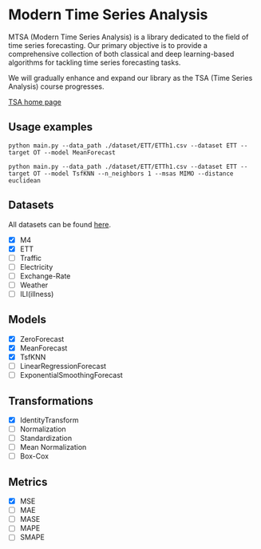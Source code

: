 # Modern Time Series Analysis

MTSA (Modern Time Series Analysis) is a library dedicated to the field of time series forecasting. Our primary objective is to provide a comprehensive collection of both classical and deep learning-based algorithms for tackling time series forecasting tasks. 

We will gradually enhance and expand our library as the TSA (Time Series Analysis) course progresses.

[TSA home page](https://www.lamda.nju.edu.cn/yehj/TSA2023/)


## Usage examples

```
python main.py --data_path ./dataset/ETT/ETTh1.csv --dataset ETT --target OT --model MeanForecast
```

```
python main.py --data_path ./dataset/ETT/ETTh1.csv --dataset ETT --target OT --model TsfKNN --n_neighbors 1 --msas MIMO --distance euclidean
```

## Datasets
All datasets can be found [here](https://box.nju.edu.cn/d/b33a9f73813048b8b00f/).
- [x] M4
- [x] ETT
- [ ] Traffic
- [ ] Electricity
- [ ] Exchange-Rate
- [ ] Weather
- [ ] ILI(illness)

## Models
- [x] ZeroForecast
- [x] MeanForecast
- [x] TsfKNN
- [ ] LinearRegressionForecast
- [ ] ExponentialSmoothingForecast

## Transformations
- [x] IdentityTransform
- [ ] Normalization
- [ ] Standardization
- [ ] Mean Normalization
- [ ] Box-Cox

## Metrics
- [x] MSE
- [ ] MAE
- [ ] MASE
- [ ] MAPE
- [ ] SMAPE